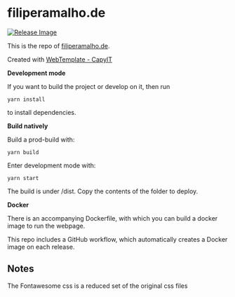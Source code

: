 # filiperamalho.de

[![Release Image](https://github.com/FilipeRamalho/filiperamalho.de/actions/workflows/publish.yml/badge.svg)](https://github.com/FilipeRamalho/filiperamalho.de/actions/workflows/publish.yml)

This is the repo of [filiperamalho.de](https://filiperamalho.de).

Created with [WebTemplate - CapyIT](https://github.com/capyit/WebTemplate)

**Development mode**

If you want to build the project or develop on it, then run

`yarn install`

to install dependencies.

**Build natively**

Build a prod-build with:

`yarn build`

Enter development mode with:

`yarn start`

The build is under /dist. Copy the contents of the folder to deploy.

**Docker**

There is an accompanying Dockerfile, with which you can build a docker image to run the webpage.

This repo includes a GitHub workflow, which automatically creates a Docker image on each release.

## Notes

The Fontawesome css is a reduced set of the original css files
